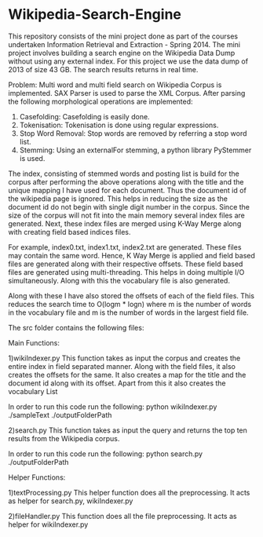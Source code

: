 Wikipedia-Search-Engine
========================

This repository consists of the mini project done as part of the courses undertaken Information Retrieval and Extraction - Spring 2014. The mini project involves building a search engine on the Wikipedia Data Dump without using any external index. For this project we use the data dump of 2013 of size 43 GB. The search results returns in real time.

Problem:
Multi word and multi field search on Wikipedia Corpus is implemented. SAX Parser is used to parse the XML Corpus. After parsing the following morphological operations are implemented:

1) Casefolding: Casefolding is easily done.
2) Tokenisation: Tokenisation is done using regular expressions.
3) Stop Word Removal: Stop words are removed by referring a stop word list.
4) Stemming: Using an externalFor stemming, a python library PyStemmer is used.

The index, consisting of stemmed words and posting list is build for the corpus after performing the above operations along with the title and the unique mapping I have used for each document. Thus the document id of the wikipedia page is ignored. This helps in reducing the size as the document id do not begin with single digit number in the corpus. Since the size of the corpus will not fit into the main memory several index files are generated. Next, these index files are merged using K-Way Merge along with creating field based indices files.

For example, index0.txt, index1.txt, index2.txt are generated. These files may contain the same word. Hence, K Way Merge is applied and field based files are generated along with their respective offsets. These field based files are generated using multi-threading. This helps in doing multiple I/O simultaneously. Along with this the vocabulary file is also generated.

Along with these I have also stored the offsets of each of the field files. This reduces the search time to O(logm * logn) where m is the number of words in the vocabulary file and m is the number of words in the largest field file.

The src folder contains the following files:

Main Functions:

1)wikiIndexer.py
This function takes as input the corpus and creates the entire index in field separated manner. Along with the field files, it also creates the offsets for the same. It also creates a map for the title and the document id along with its offset. Apart from this it also creates the vocabulary List

In order to run this code run the following:
python wikiIndexer.py ./sampleText ./outputFolderPath

2)search.py
This function takes as input the query and returns the top ten results from the Wikipedia corpus.

In order to run this code run the following:
python search.py ./outputFolderPath

Helper Functions:

1)textProcessing.py 
This helper function does all the preprocessing. It acts as helper for search.py, wikiIndexer.py

2)fileHandler.py
This function does all the file preprocessing. It acts as helper for wikiIndexer.py